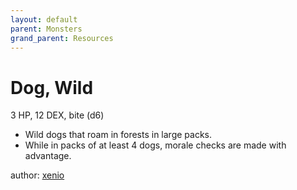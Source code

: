 ```yaml
---
layout: default
parent: Monsters
grand_parent: Resources 
--- 
```


# Dog, Wild
3 HP, 12 DEX, bite (d6)  
- Wild dogs that roam in forests in large packs.  
- While in packs of at least 4 dogs, morale checks are made with advantage.  

author: [xenio](https://xenioinabottle.blogspot.com) 

